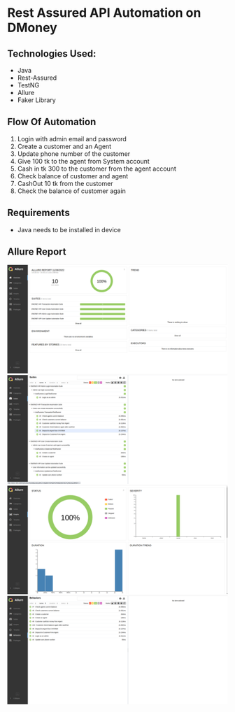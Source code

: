 # Rest Assured API Automation on DMoney

## Technologies Used:
  - Java
  - Rest-Assured
  - TestNG
  - Allure
  - Faker Library


## Flow Of Automation
  1. Login with admin email and password
  2. Create a customer and an Agent
  3. Update phone number of the customer
  4. Give 100 tk to the agent from System account
  5. Cash in tk 300 to the customer  from the agent account
  6. Check balance of customer and agent
  7. CashOut 10 tk from the customer
  8. Check the balance of customer again


 ## Requirements
  - Java needs to be installed in device

## Allure Report

![Allure Report Overview](/images/overview.png "Allure Report Overview")
![Allure Report Suites](/images/suites.png "Allure Report Suites")
![Allure Report Graph](/images/graphs.png "Allure Report Graph")
![Allure Report Behavior](/images/behaviour.png "Allure Report Behavior")